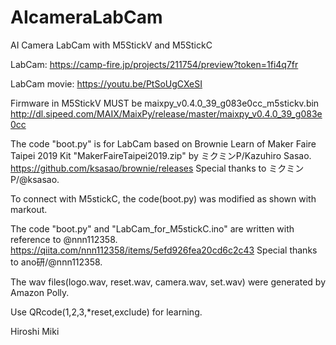 # AIcameraLabCam
AI Camera LabCam with M5StickV and M5StickC

LabCam: https://camp-fire.jp/projects/211754/preview?token=1fi4q7fr

LabCam movie: https://youtu.be/PtSoUgCXeSI

Firmware in M5StickV MUST be maixpy_v0.4.0_39_g083e0cc_m5stickv.bin
http://dl.sipeed.com/MAIX/MaixPy/release/master/maixpy_v0.4.0_39_g083e0cc

The code "boot.py" is for LabCam based on Brownie Learn of Maker Faire Taipei 2019 Kit "MakerFaireTaipei2019.zip" by ミクミンP/Kazuhiro Sasao.
https://github.com/ksasao/brownie/releases
Special thanks to ミクミンP/@ksasao.

To connect with M5stickC, the code(boot.py) was modified as shown with markout.

The code "boot.py" and "LabCam_for_M5stickC.ino" are written with reference to @nnn112358.
https://qiita.com/nnn112358/items/5efd926fea20cd6c2c43
Special thanks to ano研/@nnn112358.

The wav files(logo.wav, reset.wav, camera.wav, set.wav) were generated by Amazon Polly.

Use QRcode(1,2,3,*reset,exclude) for learning.

Hiroshi Miki
